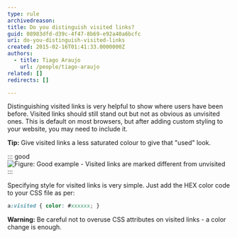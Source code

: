 ```yaml
---
type: rule
archivedreason: 
title: Do you distinguish visited links?
guid: 08983dfd-d39c-4f47-8b69-e92a40a6bcfc
uri: do-you-distinguish-visited-links
created: 2015-02-16T01:41:33.0000000Z
authors: 
  - title: Tiago Araujo
    url: /people/tiago-araujo
related: []
redirects: []

---
```


Distinguishing visited links is very helpful to show where users have been before. Visited links should still stand out but not as obvious as unvisited ones. This is default on most browsers, but after adding custom styling to your website, you may need to include it. 

<!--endintro-->

**Tip:** Give visited links a less saturated colour to give that "used" look.

::: good
![Figure: Good example - Visited links are marked different from unvisited](../../assets/VisitedLinks.gif)  
:::

Specifying style for visited links is very simple. Just add the HEX color code to your CSS file as per:

``` css
a:visited { color: #xxxxxx; }
```

**Warning:** Be careful not to overuse CSS attributes on visited links - a color change is enough.
